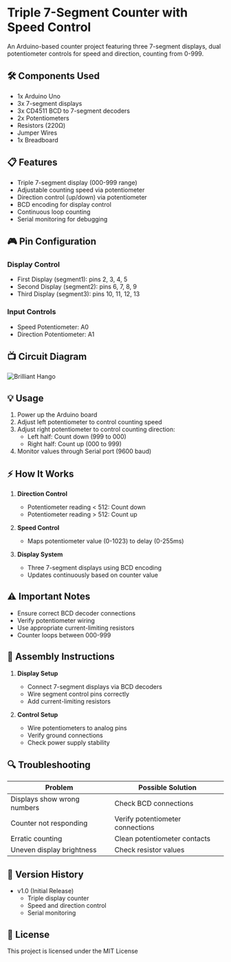 # Triple 7-Segment Counter with Speed Control

An Arduino-based counter project featuring three 7-segment displays, dual potentiometer controls for speed and direction, counting from 0-999.

## 🛠️ Components Used

- 1x Arduino Uno
- 3x 7-segment displays
- 3x CD4511 BCD to 7-segment decoders
- 2x Potentiometers
- Resistors (220Ω)
- Jumper Wires
- 1x Breadboard

## 📋 Features

- Triple 7-segment display (000-999 range)
- Adjustable counting speed via potentiometer
- Direction control (up/down) via potentiometer
- BCD encoding for display control
- Continuous loop counting
- Serial monitoring for debugging

## 🎮 Pin Configuration

### Display Control
- First Display (segment1): pins 2, 3, 4, 5
- Second Display (segment2): pins 6, 7, 8, 9
- Third Display (segment3): pins 10, 11, 12, 13

### Input Controls
- Speed Potentiometer: A0
- Direction Potentiometer: A1

## 📺 Circuit Diagram

![Brilliant Hango](https://github.com/user-attachments/assets/1757518a-3d91-4e00-8841-6680db0b3645)


## 💡 Usage

1. Power up the Arduino board
2. Adjust left potentiometer to control counting speed
3. Adjust right potentiometer to control counting direction:
   - Left half: Count down (999 to 000)
   - Right half: Count up (000 to 999)
4. Monitor values through Serial port (9600 baud)

## ⚡ How It Works

1. **Direction Control**
   - Potentiometer reading < 512: Count down
   - Potentiometer reading > 512: Count up

2. **Speed Control**
   - Maps potentiometer value (0-1023) to delay (0-255ms)

3. **Display System**
   - Three 7-segment displays using BCD encoding
   - Updates continuously based on counter value

## ⚠️ Important Notes

- Ensure correct BCD decoder connections
- Verify potentiometer wiring
- Use appropriate current-limiting resistors
- Counter loops between 000-999

## 🔧 Assembly Instructions

1. **Display Setup**
   - Connect 7-segment displays via BCD decoders
   - Wire segment control pins correctly
   - Add current-limiting resistors

2. **Control Setup**
   - Wire potentiometers to analog pins
   - Verify ground connections
   - Check power supply stability

## 🔍 Troubleshooting

| Problem | Possible Solution |
|---------|------------------|
| Displays show wrong numbers | Check BCD connections |
| Counter not responding | Verify potentiometer connections |
| Erratic counting | Clean potentiometer contacts |
| Uneven display brightness | Check resistor values |

## 🔄 Version History

- v1.0 (Initial Release)
  - Triple display counter
  - Speed and direction control
  - Serial monitoring

 ## 📝 License

This project is licensed under the MIT License
